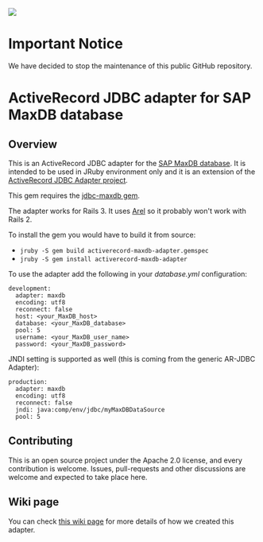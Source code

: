 ![](https://img.shields.io/badge/STATUS-NOT%20CURRENTLY%20MAINTAINED-red.svg?longCache=true&style=flat)

# Important Notice
We have decided to stop the maintenance of this public GitHub repository.

# ActiveRecord JDBC adapter for SAP MaxDB database

## Overview

This is an ActiveRecord JDBC adapter for the [SAP MaxDB database](http://maxdb.sap.com/). It is intended to be used in JRuby environment
only and it is an extension of the [ActiveRecord JDBC Adapter project](https://github.com/jruby/activerecord-jdbc-adapter).

This gem requires the [jdbc-maxdb gem](https://github.com/sap/cloud-jdbc-maxdb-gem).

The adapter works for Rails 3. It uses [Arel](https://github.com/rails/arel) so it probably won't work with Rails 2.

To install the gem you would have to build it from source:

* `jruby -S gem build activerecord-maxdb-adapter.gemspec`
* `jruby -S gem install activerecord-maxdb-adapter`

	
To use the adapter add the following in your *database.yml* configuration:

    development:
	  adapter: maxdb
	  encoding: utf8
	  reconnect: false
	  host: <your_MaxDB_host>
	  database: <your_MaxDB_database>
	  pool: 5
	  username: <your_MaxDB_user_name>
	  password: <your_MaxDB_password>
	  
JNDI setting is supported as well (this is coming from the generic AR-JDBC Adapter):

    production:
	  adapter: maxdb
	  encoding: utf8
	  reconnect: false
	  jndi: java:comp/env/jdbc/myMaxDBDataSource
	  pool: 5
	  
  

## Contributing

This is an open source project under the Apache 2.0 license, and every contribution is welcome. Issues, pull-requests and other discussions are welcome and expected to take place here. 

## Wiki page

You can check [this wiki page](https://github.com/sap/cloud-activerecord-maxdb-adapter/wiki/Creating-ActiveRecord-JDBC-adapters) for more details of how we created this adapter.
